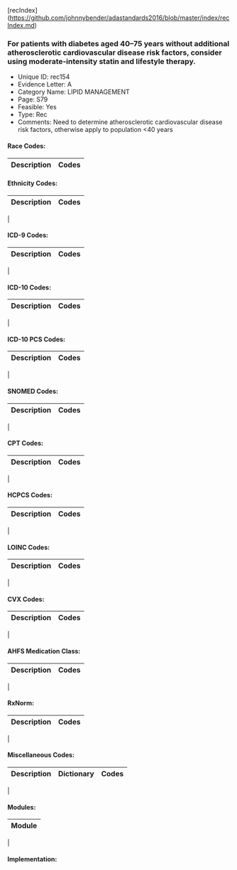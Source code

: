 [recIndex] (https://github.com/johnnybender/adastandards2016/blob/master/index/recIndex.md)

### **For patients with diabetes aged 40–75 years without additional atherosclerotic cardiovascular disease risk factors, consider using moderate-intensity statin and lifestyle therapy.**
* Unique ID: rec154
* Evidence Letter: A
* Category Name: LIPID MANAGEMENT
* Page: S79
* Feasible: Yes
* Type: Rec
* Comments: Need to determine atherosclerotic cardiovascular disease risk factors, otherwise apply to population <40 years

#### Race Codes:

Description | Codes
----------- | -----


#### Ethnicity Codes:

Description | Codes
----------- | -----
|

#### ICD-9 Codes:

Description | Codes
----------- | -----
|

#### ICD-10 Codes:

Description | Codes
----------- | -----
|

#### ICD-10 PCS Codes:

Description | Codes
----------- | -----
|

#### SNOMED Codes:

Description | Codes
----------- | -----
|

#### CPT Codes:

Description | Codes
----------- | -----
|

#### HCPCS Codes:

Description | Codes
----------- | -----
|

#### LOINC Codes:

Description | Codes
----------- | -----
|

#### CVX Codes:

Description | Codes
----------- | -----
|

#### AHFS Medication Class:

Description | Codes
----------- | -----
|

#### RxNorm:

Description | Codes
----------- | -----
|

#### Miscellaneous Codes:

Description | Dictionary | Codes
----------- | ---------- | -----
|

#### Modules:

Module |
------ |
|

#### Implementation:

